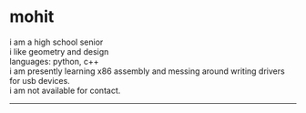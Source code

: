 # mohit
i am a high school senior <br>
i like geometry and design <br>
languages: python, c++ <br>
i am presently learning x86 assembly and messing around writing drivers for usb devices. <br>
i am not available for contact.
<hr>
